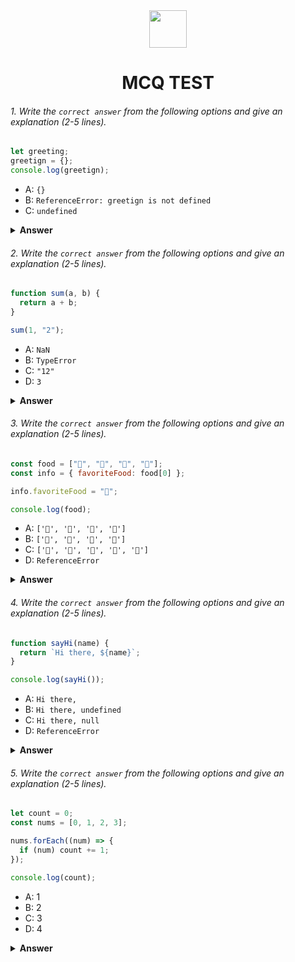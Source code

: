 <div align="center">
  <img height="60" src="https://edurev.gumlet.io/AllImages/original/ApplicationImages/CourseImages/944e5d47-8c55-4a89-91e5-22ab5f2798fc_CI.png">
  <h1>MCQ TEST</h1>
</div>

###### 1. Write the `correct answer` from the following options and give an explanation (2-5 lines).

```javascript
let greeting;
greetign = {};
console.log(greetign);
```

- A: `{}`
- B: `ReferenceError: greetign is not defined`
- C: `undefined`

<details><summary><b>Answer</b></summary>
<p>

#### Answer: B

<i>Write your explanation here</i>
Explanation: The code tries to declare a variable called "greeting" but mistakenly assigns an empty object to a non-existent variable called "greetign" due to the type-error. Since "greetign" is not defined in the code, it results in a ReferenceError when you try to log it using console.log(greetign).
</p>
</details>

###### 2. Write the `correct answer` from the following options and give an explanation (2-5 lines).

```javascript
function sum(a, b) {
  return a + b;
}

sum(1, "2");
```

- A: `NaN`
- B: `TypeError`
- C: `"12"`
- D: `3`

<details><summary><b>Answer</b></summary>
<p>

#### Answer: C

<i>Write your explanation here</i>
When we call the sum(1, "2") function, JavaScript performs type coercion to convert the number 1 to a string, and then it concatenates the two strings together, resulting in the string "12". So, the correct answer is indeed "12."
</p>
</details>

###### 3. Write the `correct answer` from the following options and give an explanation (2-5 lines).

```javascript
const food = ["🍕", "🍫", "🥑", "🍔"];
const info = { favoriteFood: food[0] };

info.favoriteFood = "🍝";

console.log(food);
```

- A: `['🍕', '🍫', '🥑', '🍔']`
- B: `['🍝', '🍫', '🥑', '🍔']`
- C: `['🍝', '🍕', '🍫', '🥑', '🍔']`
- D: `ReferenceError`

<details><summary><b>Answer</b></summary>
<p>

#### Answer: B

<i>Write your explanation here</i>
Initially, info.favoriteFood is assigned to the first element of the food array, which is "🍕". However, later in the code, it is reassigned to "🍝" with the line info.favoriteFood = "🍝". This reassignment changes the value of info.favoriteFood, but it doesn't modify the original food array. Therefore, when you log food, it remains the same as the original array, except for the info.favoriteFood variable, which now holds the value "🍝".

</p>
</details>

###### 4. Write the `correct answer` from the following options and give an explanation (2-5 lines).

```javascript
function sayHi(name) {
  return `Hi there, ${name}`;
}

console.log(sayHi());
```

- A: `Hi there,`
- B: `Hi there, undefined`
- C: `Hi there, null`
- D: `ReferenceError`

<details><summary><b>Answer</b></summary>
<p>

#### Answer: B

<i>Write your explanation here</i>
In the code, there's a function called sayHi that's supposed to greet someone by their name. It needs a name to work properly. However, when we call sayHi() with empty parentheses, we don't give it any name to greet. So, inside the function, the name is undefined because it's like trying to say "Hi" to no one in particular.

Therefore, the correct answer is B: Hi there, undefined. It's saying "Hi there" but doesn't know who to say it to, hence "undefined" is used to represent the missing name.
</p>
</details>

###### 5. Write the `correct answer` from the following options and give an explanation (2-5 lines).

```javascript
let count = 0;
const nums = [0, 1, 2, 3];

nums.forEach((num) => {
  if (num) count += 1;
});

console.log(count);
```

- A: 1
- B: 2
- C: 3
- D: 4

<details><summary><b>Answer</b></summary>
<p>

#### Answer: B

<i>Write your explanation here</i>
In this code, the forEach method iterates over each element in the nums array. Inside the callback function, there's a conditional statement if (num) that checks if the current element is truthy. Only the numbers 1, 2, and 3 are truthy, while 0 is falsy.

So, for each of the three truthy elements (1, 2, and 3), the count variable is incremented by 1. Therefore, when you log count, it will be equal to 2 because there are two truthy elements in the array.
</p>
</details>
